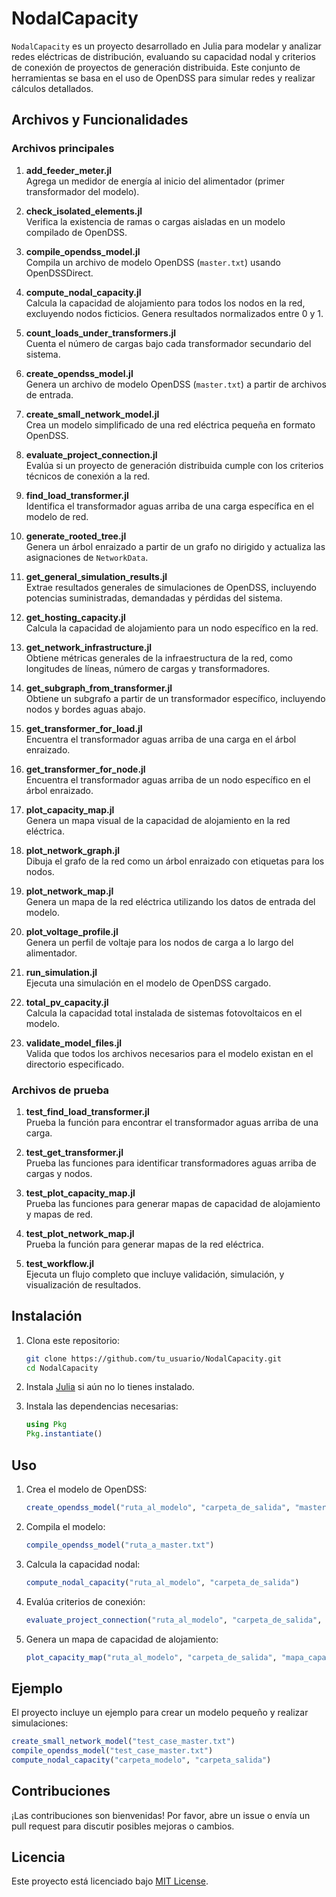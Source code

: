 # NodalCapacity

`NodalCapacity` es un proyecto desarrollado en Julia para modelar y analizar redes eléctricas de distribución, evaluando su capacidad nodal y criterios de conexión de proyectos de generación distribuida. Este conjunto de herramientas se basa en el uso de OpenDSS para simular redes y realizar cálculos detallados.

## Archivos y Funcionalidades

### Archivos principales

1. **add_feeder_meter.jl**  
   Agrega un medidor de energía al inicio del alimentador (primer transformador del modelo).

2. **check_isolated_elements.jl**  
   Verifica la existencia de ramas o cargas aisladas en un modelo compilado de OpenDSS.

3. **compile_opendss_model.jl**  
   Compila un archivo de modelo OpenDSS (`master.txt`) usando OpenDSSDirect.

4. **compute_nodal_capacity.jl**  
   Calcula la capacidad de alojamiento para todos los nodos en la red, excluyendo nodos ficticios. Genera resultados normalizados entre 0 y 1.

5. **count_loads_under_transformers.jl**  
   Cuenta el número de cargas bajo cada transformador secundario del sistema.

6. **create_opendss_model.jl**  
   Genera un archivo de modelo OpenDSS (`master.txt`) a partir de archivos de entrada.

7. **create_small_network_model.jl**  
   Crea un modelo simplificado de una red eléctrica pequeña en formato OpenDSS.

8. **evaluate_project_connection.jl**  
   Evalúa si un proyecto de generación distribuida cumple con los criterios técnicos de conexión a la red.

9. **find_load_transformer.jl**  
   Identifica el transformador aguas arriba de una carga específica en el modelo de red.

10. **generate_rooted_tree.jl**  
    Genera un árbol enraizado a partir de un grafo no dirigido y actualiza las asignaciones de `NetworkData`.

11. **get_general_simulation_results.jl**  
    Extrae resultados generales de simulaciones de OpenDSS, incluyendo potencias suministradas, demandadas y pérdidas del sistema.

12. **get_hosting_capacity.jl**  
    Calcula la capacidad de alojamiento para un nodo específico en la red.

13. **get_network_infrastructure.jl**  
    Obtiene métricas generales de la infraestructura de la red, como longitudes de líneas, número de cargas y transformadores.

14. **get_subgraph_from_transformer.jl**  
    Obtiene un subgrafo a partir de un transformador específico, incluyendo nodos y bordes aguas abajo.

15. **get_transformer_for_load.jl**  
    Encuentra el transformador aguas arriba de una carga en el árbol enraizado.

16. **get_transformer_for_node.jl**  
    Encuentra el transformador aguas arriba de un nodo específico en el árbol enraizado.

17. **plot_capacity_map.jl**  
    Genera un mapa visual de la capacidad de alojamiento en la red eléctrica.

18. **plot_network_graph.jl**  
    Dibuja el grafo de la red como un árbol enraizado con etiquetas para los nodos.

19. **plot_network_map.jl**  
    Genera un mapa de la red eléctrica utilizando los datos de entrada del modelo.

20. **plot_voltage_profile.jl**  
    Genera un perfil de voltaje para los nodos de carga a lo largo del alimentador.

21. **run_simulation.jl**  
    Ejecuta una simulación en el modelo de OpenDSS cargado.

22. **total_pv_capacity.jl**  
    Calcula la capacidad total instalada de sistemas fotovoltaicos en el modelo.

23. **validate_model_files.jl**  
    Valida que todos los archivos necesarios para el modelo existan en el directorio especificado.

### Archivos de prueba

1. **test_find_load_transformer.jl**  
   Prueba la función para encontrar el transformador aguas arriba de una carga.

2. **test_get_transformer.jl**  
   Prueba las funciones para identificar transformadores aguas arriba de cargas y nodos.

3. **test_plot_capacity_map.jl**  
   Prueba las funciones para generar mapas de capacidad de alojamiento y mapas de red.

4. **test_plot_network_map.jl**  
   Prueba la función para generar mapas de la red eléctrica.

5. **test_workflow.jl**  
   Ejecuta un flujo completo que incluye validación, simulación, y visualización de resultados.

## Instalación

1. Clona este repositorio:
   ```bash
   git clone https://github.com/tu_usuario/NodalCapacity.git
   cd NodalCapacity
   ```

2. Instala [Julia](https://julialang.org/downloads/) si aún no lo tienes instalado.

3. Instala las dependencias necesarias:
   ```julia
   using Pkg
   Pkg.instantiate()
   ```

## Uso

1. Crea el modelo de OpenDSS:
   ```julia
   create_opendss_model("ruta_al_modelo", "carpeta_de_salida", "master.txt")
   ```

2. Compila el modelo:
   ```julia
   compile_opendss_model("ruta_a_master.txt")
   ```

3. Calcula la capacidad nodal:
   ```julia
   compute_nodal_capacity("ruta_al_modelo", "carpeta_de_salida")
   ```

4. Evalúa criterios de conexión:
   ```julia
   evaluate_project_connection("ruta_al_modelo", "carpeta_de_salida", "nombre_proyecto", 10.0, 5.0, "Nodo_BT1", 0.95)
   ```

5. Genera un mapa de capacidad de alojamiento:
   ```julia
   plot_capacity_map("ruta_al_modelo", "carpeta_de_salida", "mapa_capacidad.png", nodal_capacity)
   ```

## Ejemplo
El proyecto incluye un ejemplo para crear un modelo pequeño y realizar simulaciones:

```julia
create_small_network_model("test_case_master.txt")
compile_opendss_model("test_case_master.txt")
compute_nodal_capacity("carpeta_modelo", "carpeta_salida")
```

## Contribuciones
¡Las contribuciones son bienvenidas! Por favor, abre un issue o envía un pull request para discutir posibles mejoras o cambios.

## Licencia
Este proyecto está licenciado bajo [MIT License](LICENSE).
